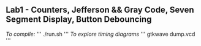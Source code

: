 ## Lab1 - Counters, Jefferson && Gray Code, Seven Segment Display, Button Debouncing

*To compile:* ''' ./run.sh '''
*To explore timing diagrams* ''' gtkwave dump.vcd '''
